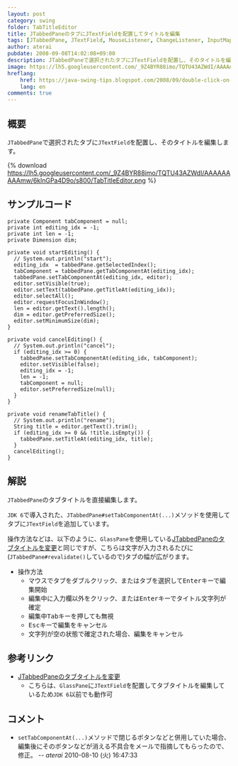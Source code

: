 ```yaml
---
layout: post
category: swing
folder: TabTitleEditor
title: JTabbedPaneのタブにJTextFieldを配置してタイトルを編集
tags: [JTabbedPane, JTextField, MouseListener, ChangeListener, InputMap, ActionMap]
author: aterai
pubdate: 2008-09-08T14:02:08+09:00
description: JTabbedPaneで選択されたタブにJTextFieldを配置し、そのタイトルを編集します。
image: https://lh5.googleusercontent.com/_9Z4BYR88imo/TQTU43AZWdI/AAAAAAAAAmw/6klnGPa4D9o/s800/TabTitleEditor.png
hreflang:
    href: https://java-swing-tips.blogspot.com/2008/09/double-click-on-each-tab-and-change-its.html
    lang: en
comments: true
---
```

## 概要
`JTabbedPane`で選択されたタブに`JTextField`を配置し、そのタイトルを編集します。

{% download https://lh5.googleusercontent.com/_9Z4BYR88imo/TQTU43AZWdI/AAAAAAAAAmw/6klnGPa4D9o/s800/TabTitleEditor.png %}

## サンプルコード
<pre class="prettyprint"><code>private Component tabComponent = null;
private int editing_idx = -1;
private int len = -1;
private Dimension dim;

private void startEditing() {
  // System.out.println("start");
  editing_idx  = tabbedPane.getSelectedIndex();
  tabComponent = tabbedPane.getTabComponentAt(editing_idx);
  tabbedPane.setTabComponentAt(editing_idx, editor);
  editor.setVisible(true);
  editor.setText(tabbedPane.getTitleAt(editing_idx));
  editor.selectAll();
  editor.requestFocusInWindow();
  len = editor.getText().length();
  dim = editor.getPreferredSize();
  editor.setMinimumSize(dim);
}

private void cancelEditing() {
  // System.out.println("cancel");
  if (editing_idx &gt;= 0) {
    tabbedPane.setTabComponentAt(editing_idx, tabComponent);
    editor.setVisible(false);
    editing_idx = -1;
    len = -1;
    tabComponent = null;
    editor.setPreferredSize(null);
  }
}

private void renameTabTitle() {
  // System.out.println("rename");
  String title = editor.getText().trim();
  if (editing_idx &gt;= 0 &amp;&amp; !title.isEmpty()) {
    tabbedPane.setTitleAt(editing_idx, title);
  }
  cancelEditing();
}
</code></pre>

## 解説
`JTabbedPane`のタブタイトルを直接編集します。

`JDK 6`で導入された、`JTabbedPane#setTabComponentAt(...)`メソッドを使用してタブに`JTextField`を追加しています。

操作方法などは、以下のように、`GlassPane`を使用している[JTabbedPaneのタブタイトルを変更](https://ateraimemo.com/Swing/EditTabTitle.html)と同じですが、こちらは文字が入力されるたびに(`JTabbedPane#revalidate()`しているので)タブの幅が広がります。

- 操作方法
    - マウスでタブをダブルクリック、またはタブを選択して<kbd>Enter</kbd>キーで編集開始
    - 編集中に入力欄以外をクリック、または<kbd>Enter</kbd>キーでタイトル文字列が確定
    - 編集中<kbd>Tab</kbd>キーを押しても無視
    - <kbd>Esc</kbd>キーで編集をキャンセル
    - 文字列が空の状態で確定された場合、編集をキャンセル

<!-- dummy comment line for breaking list -->

## 参考リンク
- [JTabbedPaneのタブタイトルを変更](https://ateraimemo.com/Swing/EditTabTitle.html)
    - こちらは、`GlassPane`に`JTextField`を配置してタブタイトルを編集しているため`JDK 6`以前でも動作可

<!-- dummy comment line for breaking list -->

## コメント
- `setTabComponentAt(...)`メソッドで閉じるボタンなどと併用していた場合、編集後にそのボタンなどが消える不具合をメールで指摘してもらったので、修正。 -- *aterai* 2010-08-10 (火) 16:47:33

<!-- dummy comment line for breaking list -->
